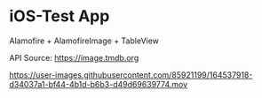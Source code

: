 # iOS-Test App

Alamofire + AlamofireImage + TableView 

API Source: https://image.tmdb.org

https://user-images.githubusercontent.com/85921199/164537918-d34037a1-bf44-4b1d-b6b3-d49d69639774.mov
